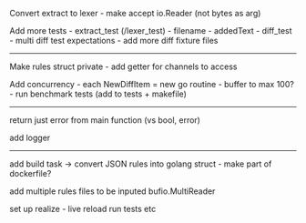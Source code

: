 Convert extract to lexer
	- make accept io.Reader (not bytes as arg)

Add more tests
	- extract_test (/lexer_test)
		- filename
		- addedText
	- diff_test
		- multi diff test expectations
		- add more diff fixture files

-----------------------------------------------------------
Make rules struct private
	- add getter for channels to access

Add concurrency
	- each NewDiffItem = new go routine
	- buffer to max 100?
		- run benchmark tests (add to tests + makefile)

-----------------------------------------------------------

return just error from main function (vs bool, error)

add logger

-----------------------------------------------------------
add build task -> convert JSON rules into golang struct
	- make part of dockerfile?

add multiple rules files to be inputed
	bufio.MultiReader

set up realize - live reload run tests etc
